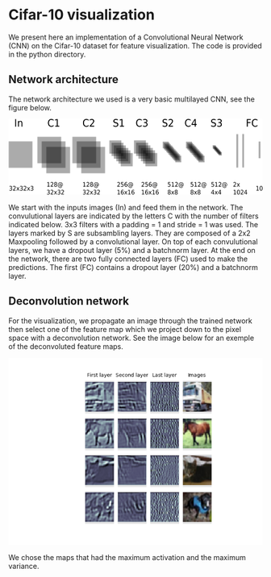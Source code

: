 # Cifar-10 visualization
We present here an implementation of a Convolutional Neural Network (CNN) on the Cifar-10 dataset for feature visualization. The code is provided in the python directory.
## Network architecture
The network architecture we used is a very basic multilayed CNN, see the figure below.

<img src="https://github.com/jimleroux/Cifar-10-visualization/blob/master/png/architecture.png" height="150" width="600"> 

We start with the inputs images (In) and feed them in the network. The convulutional layers are indicated by the letters C with the number of filters indicated below. 3x3 filters with a padding = 1 and stride = 1 was used. The layers marked by S are subsambling layers. They are composed of a 2x2 Maxpooling followed by a convolutional layer. On top of each convulutional layers, we have a dropout layer (5\%) and a batchnorm layer. At the end on the network, there are two fully connected layers (FC) used to make the predictions. The first (FC) contains a dropout layer (20\%) and a batchnorm layer.
## Deconvolution network
For the visualization, we propagate an image through the trained network then select one of the feature map which we project down to the pixel space with a deconvolution network. See the image below for an exemple of the deconvoluted feature maps.

![vis](https://github.com/jimleroux/Cifar-10-visualization/blob/master/png/visualization.png)

We chose the maps that had the maximum activation and the maximum variance.
